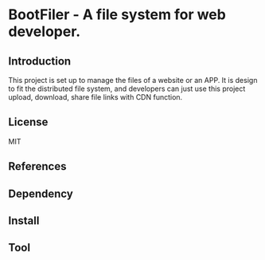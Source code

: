 # BootFiler - A file system for web developer.

## Introduction

This project is set up to manage the files of a website or an APP. It is design to  fit the distributed file system, and developers can just use this project upload, download, share file links with CDN function.

## License
MIT

## References

## Dependency

## Install

## Tool